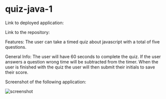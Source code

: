 # quiz-java-1
Link to deployed application:


Link to the repository:


Features:
The user can take a timed quiz about javascript with a total of five questions.


General Info: The user will have 60 seconds to complete the quiz. If the user answers a question wrong time will be subtracted from the timer. When the user is finished with the quiz the user will then submit their initials to save their score.


Screenshot of the  following application:

 ![screenshot](IMG_5693)
